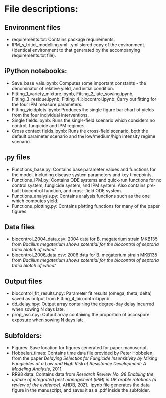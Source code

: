 # File descriptions:

## Environment files
- requirements.txt: Contains package requirements.
- IPM_s_tritici_modelling.yml: .yml stored copy of the environment. (Identical environment to that generated by the accompanying requirements.txt file).

## iPython notebooks:
- Save_base_vals.ipynb: Computes some important constants - the denominator of relative yield, and initial condition.
- Fitting_1_variety_mixture.ipynb, Fitting_2_late_sowing.ipynb, Fitting_3_residue.ipynb, Fitting_4_biocontrol.ipynb: Carry out fitting for the four IPM measure parameters.
- Fitting_yieldplots.ipynb: Produces the single figure bar chart of yields from the four individual interventions.
- Single fields.ipynb: Runs the single-field scenario which considers no control, fungicide and IPM regimes.
- Cross contact fields.ipynb:  Runs the cross-field scenario, both the default parameter scenario and the low/medium/high intensity regime scenario.

## .py files
- Functions_base.py: Contains base parameter values and functions for the model, including disease system parameters and key timepoints.
- Functions_IPM.py: Contains ODE systems and quick-run functions for no control system, fungicide system, and IPM system. Also contains pre-built biocontrol function, and cross-field ODE system.
- Functions_analysis.py: Contains analysis functions such as the one which computes yield.
- Functions_plotting.py: Contains plotting functions for many of the paper figures.


## Data files
- biocontrol_2004_data.csv: 2004 data for B. megaterium strain MKB135 from *Bacillus megaterium shows potential for the biocontrol of septoria tritici blotch of wheat*
- biocontrol_2006_data.csv: 2006 data for B. megaterium strain MKB135 from *Bacillus megaterium shows potential for the biocontrol of septoria tritici blotch of wheat*

## Output files
- biocontrol_fit_results.npy: Parameter fit results (omega, theta, delta) saved as output from Fitting_4_biocontrol.ipynb.
- dd_delay.npy: Output array containing the degree-day delay incurred when sowing N days late.
- prop_asc.npy: Output array containing the proportion of ascospore exposure when sowing N days late.

## Subfolders:
- Figures: Save location for figures generated for paper manuscript.
- Hobbelen_times: Contains time data file provided by Peter Hobbelen, from the paper *Delaying Selection for Fungicide Insensitivity by Mixing Fungicides at a Low and High Risk of Resistance Development: A Modeling Analysis*, 2011.
- RR98 data: Contains data from *Research Review No. 98  Enabling the uptake of integrated pest management (IPM) in UK arable rotations (a review of the evidence)*, AHDB, 2021. .ipynb file generates the data figure in the manuscript, and saves it as a .pdf inside the subfolder.
